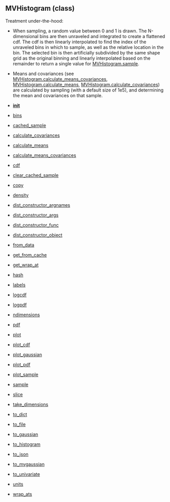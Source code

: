 ## MVHistogram (class)



Treatment under-the-hood:

* When sampling, a random value between 0 and 1 is drawn.  The N-dimensional
bins are then unraveled and integrated to create a flattened cdf.  The
cdf is then linearly interpolated to find the index of the unraveled bins
in which to sample, as well as the relative location in the bin.  The selected
bin is then artificially subdivided by the same shape grid as the original
binning and linearly interpolated based on the remainder to return a single
value for [MVHistogram.sample](MVHistogram.sample.md).

* Means and covariances (see [MVHistogram.calculate_means_covariances](MVHistogram.calculate_means_covariances.md),
[MVHistogram.calculate_means](MVHistogram.calculate_means.md), [MVHistogram.calculate_covariances](MVHistogram.calculate_covariances.md)) are calculated
by sampling (with a default size of 1e5), and determining the mean and covariances
on that sample.




* [__init__](MVHistogram.__init__.md)
* [bins](MVHistogram.bins.md)
* [cached_sample](MVHistogram.cached_sample.md)
* [calculate_covariances](MVHistogram.calculate_covariances.md)
* [calculate_means](MVHistogram.calculate_means.md)
* [calculate_means_covariances](MVHistogram.calculate_means_covariances.md)
* [cdf](MVHistogram.cdf.md)
* [clear_cached_sample](MVHistogram.clear_cached_sample.md)
* [copy](MVHistogram.copy.md)
* [density](MVHistogram.density.md)
* [dist_constructor_argnames](MVHistogram.dist_constructor_argnames.md)
* [dist_constructor_args](MVHistogram.dist_constructor_args.md)
* [dist_constructor_func](MVHistogram.dist_constructor_func.md)
* [dist_constructor_object](MVHistogram.dist_constructor_object.md)
* [from_data](MVHistogram.from_data.md)
* [get_from_cache](MVHistogram.get_from_cache.md)
* [get_wrap_at](MVHistogram.get_wrap_at.md)
* [hash](MVHistogram.hash.md)
* [labels](MVHistogram.labels.md)
* [logcdf](MVHistogram.logcdf.md)
* [logpdf](MVHistogram.logpdf.md)
* [ndimensions](MVHistogram.ndimensions.md)
* [pdf](MVHistogram.pdf.md)
* [plot](MVHistogram.plot.md)
* [plot_cdf](MVHistogram.plot_cdf.md)
* [plot_gaussian](MVHistogram.plot_gaussian.md)
* [plot_pdf](MVHistogram.plot_pdf.md)
* [plot_sample](MVHistogram.plot_sample.md)
* [sample](MVHistogram.sample.md)
* [slice](MVHistogram.slice.md)
* [take_dimensions](MVHistogram.take_dimensions.md)
* [to_dict](MVHistogram.to_dict.md)
* [to_file](MVHistogram.to_file.md)
* [to_gaussian](MVHistogram.to_gaussian.md)
* [to_histogram](MVHistogram.to_histogram.md)
* [to_json](MVHistogram.to_json.md)
* [to_mvgaussian](MVHistogram.to_mvgaussian.md)
* [to_univariate](MVHistogram.to_univariate.md)
* [units](MVHistogram.units.md)
* [wrap_ats](MVHistogram.wrap_ats.md)
